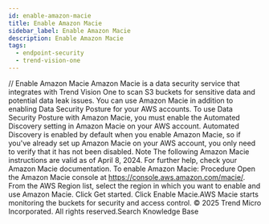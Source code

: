 ```yaml
---
id: enable-amazon-macie
title: Enable Amazon Macie
sidebar_label: Enable Amazon Macie
description: Enable Amazon Macie
tags:
  - endpoint-security
  - trend-vision-one
---
```


/*<![CDATA[*/ $('#title').html($('meta[name=map-description]').attr('content')); /*]]>*/ Enable Amazon Macie Amazon Macie is a data security service that integrates with Trend Vision One to scan S3 buckets for sensitive data and potential data leak issues. You can use Amazon Macie in addition to enabling Data Security Posture for your AWS accounts. To use Data Security Posture with Amazon Macie, you must enable the Automated Discovery setting in Amazon Macie on your AWS account. Automated Discovery is enabled by default when you enable Amazon Macie, so if you've already set up Amazon Macie on your AWS account, you only need to verify that it has not been disabled. Note The following Amazon Macie instructions are valid as of April 8, 2024. For further help, check your Amazon Macie documentation. To enable Amazon Macie: Procedure Open the Amazon Macie console at https://console.aws.amazon.com/macie/. From the AWS Region list, select the region in which you want to enable and use Amazon Macie. Click Get started. Click Enable Macie.AWS Macie starts monitoring the buckets for security and access control. © 2025 Trend Micro Incorporated. All rights reserved.Search Knowledge Base